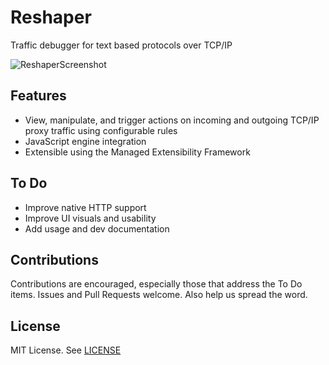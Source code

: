 # Reshaper
Traffic debugger for text based protocols over TCP/IP

![ReshaperScreenshot](https://user-images.githubusercontent.com/48854453/54864904-00e29c00-4d34-11e9-8120-a9b6df6f6eea.png)

## Features
- View, manipulate, and trigger actions on incoming and outgoing TCP/IP proxy traffic using configurable rules
- JavaScript engine integration
- Extensible using the Managed Extensibility Framework

## To Do
- Improve native HTTP support
- Improve UI visuals and usability
- Add usage and dev documentation

## Contributions
Contributions are encouraged, especially those that address the To Do items. Issues and Pull Requests welcome. Also help us spread the word.

## License
MIT License. See [LICENSE](https://raw.githubusercontent.com/synfron/Reshaper/master/LICENSE)
